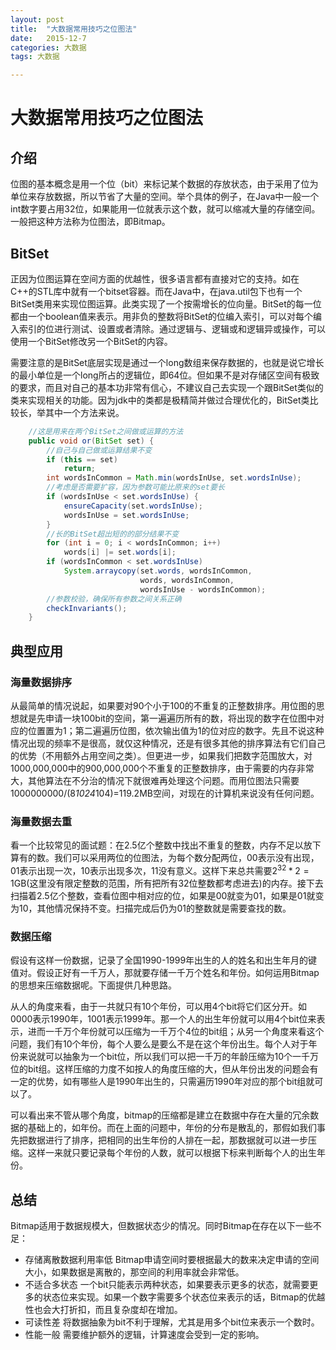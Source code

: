 ```yaml
---
layout: post
title:  "大数据常用技巧之位图法"
date:   2015-12-7
categories: 大数据
tags: 大数据

---
```


# 大数据常用技巧之位图法

## 介绍

位图的基本概念是用一个位（bit）来标记某个数据的存放状态，由于采用了位为单位来存放数据，所以节省了大量的空间。举个具体的例子，在Java中一般一个int数字要占用32位，如果能用一位就表示这个数，就可以缩减大量的存储空间。一般把这种方法称为位图法，即Bitmap。

## BitSet

正因为位图运算在空间方面的优越性，很多语言都有直接对它的支持。如在C++的STL库中就有一个bitset容器。而在Java中，在java.util包下也有一个BitSet类用来实现位图运算。此类实现了一个按需增长的位向量。BitSet的每一位都由一个boolean值来表示。用非负的整数将BitSet的位编入索引，可以对每个编入索引的位进行测试、设置或者清除。通过逻辑与、逻辑或和逻辑异或操作，可以使用一个BitSet修改另一个BitSet的内容。

需要注意的是BitSet底层实现是通过一个long数组来保存数据的，也就是说它增长的最小单位是一个long所占的逻辑位，即64位。但如果不是对存储区空间有极致的要求，而且对自己的基本功非常有信心，不建议自己去实现一个跟BitSet类似的类来实现相关的功能。因为jdk中的类都是极精简并做过合理优化的，BitSet类比较长，举其中一个方法来说。

```java
    //这是用来在两个BitSet之间做或运算的方法
    public void or(BitSet set) {
        //自己与自己做或运算结果不变
        if (this == set)
            return;
        int wordsInCommon = Math.min(wordsInUse, set.wordsInUse);
        //考虑是否需要扩容，因为参数可能比原来的set要长
        if (wordsInUse < set.wordsInUse) {
            ensureCapacity(set.wordsInUse);
            wordsInUse = set.wordsInUse;
        }
        //长的BitSet超出短的的部分结果不变
        for (int i = 0; i < wordsInCommon; i++)
            words[i] |= set.words[i];
        if (wordsInCommon < set.wordsInUse)
            System.arraycopy(set.words, wordsInCommon,
                             words, wordsInCommon,
                             wordsInUse - wordsInCommon);
        //参数校验，确保所有参数之间关系正确
        checkInvariants();
    }
```

## 典型应用

### 海量数据排序

从最简单的情况说起，如果要对90个小于100的不重复的正整数排序。用位图的思想就是先申请一块100bit的空间，第一遍遍历所有的数，将出现的数字在位图中对应的位置置为1；第二遍遍历位图，依次输出值为1的位对应的数字。先且不说这种情况出现的频率不是很高，就仅这种情况，还是有很多其他的排序算法有它们自己的优势（不用额外占用空间之类）。但更进一步，如果我们把数字范围放大，对1000,000,000中的900,000,000个不重复的正整数排序，由于需要的内存非常大，其他算法在不分治的情况下就很难再处理这个问题。而用位图法只需要1000000000/(8*1024*104)=119.2MB空间，对现在的计算机来说没有任何问题。

### 海量数据去重

看一个比较常见的面试题：在2.5亿个整数中找出不重复的整数，内存不足以放下算有的数。我们可以采用两位的位图法，为每个数分配两位，00表示没有出现，01表示出现一次，10表示出现多次，11没有意义。这样下来总共需要$2^{32}*2=1$GB(这里没有限定整数的范围，所有把所有32位整数都考虑进去)的内存。接下去扫描着2.5亿个整数，查看位图中相对应的位，如果是00就变为01，如果是01就变为10，其他情况保持不变。扫描完成后仍为01的整数就是需要查找的数。

### 数据压缩

假设有这样一份数据，记录了全国1990-1999年出生的人的姓名和出生年月的键值对。假设正好有一千万人，那就要存储一千万个姓名和年份。如何运用Bitmap的思想来压缩数据呢。下面提供几种思路。

从人的角度来看，由于一共就只有10个年份，可以用4个bit将它们区分开。如0000表示1990年，1001表示1999年。那一个人的出生年份就可以用4个bit位来表示，进而一千万个年份就可以压缩为一千万个4位的bit组；从另一个角度来看这个问题，我们有10个年份，每个人要么是要么不是在这个年份出生。每个人对于年份来说就可以抽象为一个bit位，所以我们可以把一千万的年龄压缩为10个一千万位的bit组。这样压缩的力度不如按人的角度压缩的大，但从年份出发的问题会有一定的优势，如有哪些人是1990年出生的，只需遍历1990年对应的那个bit组就可以了。

可以看出来不管从哪个角度，bitmap的压缩都是建立在数据中存在大量的冗余数据的基础上的，如年份。而在上面的问题中，年份的分布是散乱的，那假如我们事先把数据进行了排序，把相同的出生年份的人排在一起，那数据就可以进一步压缩。这样一来就只要记录每个年份的人数，就可以根据下标来判断每个人的出生年份。

## 总结

Bitmap适用于数据规模大，但数据状态少的情况。同时Bitmap在存在以下一些不足：

- 存储离散数据利用率低
Bitmap申请空间时要根据最大的数来决定申请的空间大小，如果数据是离散的，那空间的利用率就会非常低。
- 不适合多状态
一个bit只能表示两种状态，如果要表示更多的状态，就需要更多的状态位来实现。如果一个数字需要多个状态位来表示的话，Bitmap的优越性也会大打折扣，而且复杂度却在增加。
- 可读性差
将数据抽象为bit不利于理解，尤其是用多个bit位来表示一个数时。
- 性能一般
需要维护额外的逻辑，计算速度会受到一定的影响。




